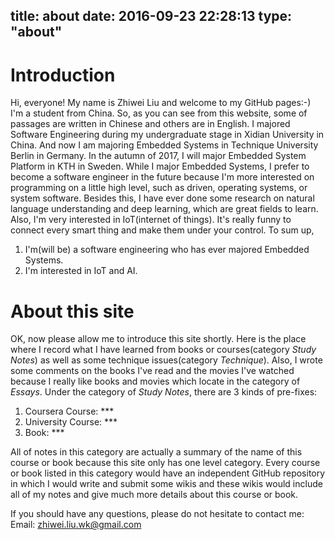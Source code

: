 title: about 
date: 2016-09-23 22:28:13 
type: "about" 
---

# Introduction
Hi, everyone! 
My name is Zhiwei Liu and welcome to my GitHub pages:-) I'm a student from China. So, as you can see from this website, some of passages are written in Chinese and others are in English. I majored Software Engineering during my undergraduate stage in Xidian University in China. And now I am majoring Embedded Systems in Technique University Berlin in Germany. In the autumn of 2017, I will major Embedded System Platform in KTH in Sweden. While I major Embedded Systems, I prefer to become a software engineer in the future because I'm more interested on programming on a little high level, such as driven, operating systems, or system software. Besides this, I have ever done some research on natural language understanding and deep learning, which are great fields to learn. Also, I'm very interested in IoT(internet of things). It's really funny to connect every smart thing and make them under your control.
To sum up, 
1. I'm(will be) a software engineering who has ever majored Embedded Systems. 
2. I'm interested in IoT and AI.

# About this site
OK, now please allow me to introduce this site shortly.
Here is the place where I record what I have learned from books or courses(category *Study Notes*) as well as some technique issues(category *Technique*). Also, I wrote some comments on the books I've read and the movies I've watched because I really like books and movies which locate in the category of *Essays*. 
Under the category of *Study Notes*, there are 3 kinds of pre-fixes:
1. Coursera Course: \*\*\*
2. University Course: \*\*\*
3. Book: \*\*\*

All of notes in this category are actually a summary of the name of this course or book because this site only has one level category. Every course or book listed in this category would have an independent GitHub repository in which I would write and submit some wikis and these wikis would include all of my notes and give much more details about this course or book.

If you should have any questions, please do not hesitate to contact me:
Email: <a href="mailto:zhiwei.liu.wk@gmail.com">zhiwei.liu.wk@gmail.com</a>




